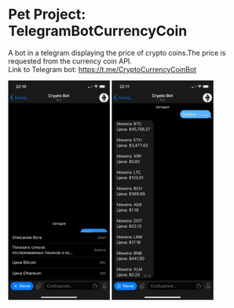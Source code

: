 # Pet Project: TelegramBotCurrencyCoin

A bot in a telegram displaying the price of crypto coins.The price is requested from the currency coin API.
<br/>
Link to Telegram bot: https://t.me/CryptoCurrencyCoinBot
<br/>
<p float="left">
  <img src = "Screenshot/1.jpg" width = "207" height = "448">
  <img src = "Screenshot/2.jpg" width = "207" height = "448">
</p>
